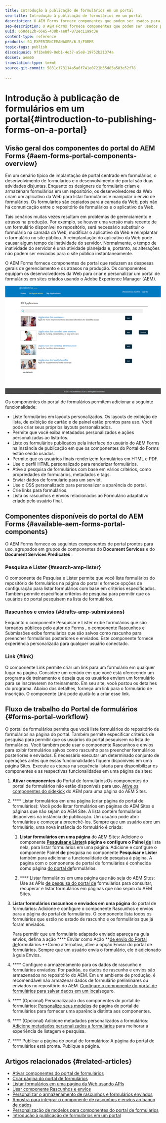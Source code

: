 ```yaml
---
title: Introdução à publicação de formulários em um portal
seo-title: Introdução à publicação de formulários em um portal
description: O AEM Forms fornece componentes que podem ser usados para criar o portal de formulários. Este artigo apresenta os componentes disponíveis do portal de formulários.
seo-description: O AEM Forms fornece componentes que podem ser usados para criar o portal de formulários. Este artigo apresenta os componentes disponíveis do portal de formulários.
uuid: 658de12b-66e5-438b-ae8f-872ec11a9c3e
content-type: reference
products: SG_EXPERIENCEMANAGER/6.5/FORMS
topic-tags: publish
discoiquuid: 9f1beb89-8eb1-4e37-a5e8-19752b21374a
docset: aem65
translation-type: tm+mt
source-git-commit: 5831c173114a5a6f741e0721b55d85a583e52f78

---
```



# Introdução à publicação de formulários em um portal{#introduction-to-publishing-forms-on-a-portal}

## Visão geral dos componentes do portal do AEM Forms {#aem-forms-portal-components-overview}

Em um cenário típico de implantação de portal centrado em formulários, o desenvolvimento de formulários e o desenvolvimento de portal são duas atividades disjuntas. Enquanto os designers de formulário criam e armazenam formulários em um repositório, os desenvolvedores da Web criam um aplicativo da Web para listar formulários e manipular o envio de formulários. Os formulários são copiados para a camada da Web, pois não há comunicação entre o repositório de formulários e o aplicativo da Web.

Tais cenários muitas vezes resultam em problemas de gerenciamento e atrasos na produção. Por exemplo, se houver uma versão mais recente de um formulário disponível no repositório, será necessário substituir o formulário na camada da Web, modificar o aplicativo da Web e reimplantar o formulário no site público. A reimplantação do aplicativo da Web pode causar algum tempo de inatividade do servidor. Normalmente, o tempo de inatividade do servidor é uma atividade planejada e, portanto, as alterações não podem ser enviadas para o site público instantaneamente.

O AEM Forms fornece componentes de portal que reduzem as despesas gerais de gerenciamento e os atrasos na produção. Os componentes equipam os desenvolvedores da Web para criar e personalizar um portal de formulários em sites criados usando o Adobe Experience Manager (AEM).

![Portal do AEM Forms](assets/aem-forms-portal.png)

Os componentes do portal de formulários permitem adicionar a seguinte funcionalidade:

* Liste formulários em layouts personalizados. Os layouts de exibição de lista, de exibição de cartão e de painel estão prontos para uso. Você pode criar seus próprios layouts personalizados.
* Permite que você exiba metadados personalizados e ações personalizadas ao listá-los.
* Liste os formulários publicados pela interface do usuário do AEM Forms na instância de publicação em que os componentes do Portal do Forms estão sendo usados.
* Permite que os usuários finais renderizem formulários em HTML e PDF.
* Use o perfil HTML personalizado para renderizar formulários.
* Ative a pesquisa de formulários com base em vários critérios, como propriedades de formulários, metadados e tags.
* Enviar dados de formulário para um servlet.
* Use o CSS personalizado para personalizar a aparência do portal.
* Crie links para formulários.
* Lista os rascunhos e envios relacionados ao Formulário adaptativo criado pelo usuário final.

## Componentes disponíveis do portal do AEM Forms {#available-aem-forms-portal-components}

O AEM Forms fornece os seguintes componentes de portal prontos para uso, agrupados em grupos de componentes do **Document Services** e do **Document Services Predicates** :

### Pesquisa e Lister {#search-amp-lister}

O componente de Pesquisa e Lister permite que você liste formulários do repositório de formulários na página do portal e fornece opções de configuração para listar formulários com base em critérios especificados. Também permite especificar critérios de pesquisa para permitir que os usuários do portal pesquisem na lista de formulários.

### Rascunhos e envios {#drafts-amp-submissions}

Enquanto o componente Pesquisar e Lister exibe formulários que são tornados públicos pelo autor do Forms , o componente Rascunhos e Submissões exibe formulários que são salvos como rascunho para preencher formulários posteriores e enviados. Este componente fornece experiência personalizada para qualquer usuário conectado.

### Link {#link}

O componente Link permite criar um link para um formulário em qualquer lugar na página. Considere um cenário em que você está oferecendo um programa de treinamento e deseja que os usuários enviem um formulário para se inscreverem no treinamento. Em seu site, você postou os detalhes do programa. Abaixo dos detalhes, forneça um link para o formulário de inscrição. O componente Link pode ajudá-lo a criar esse link.

## Fluxo de trabalho do Portal de formulários {#forms-portal-workflow}

O portal de formulários permite que você liste formulários do repositório de formulários na página do portal. Também permite especificar critérios de pesquisa para permitir que os usuários do portal pesquisem na lista de formulários. Você também pode usar o componente Rascunhos e envios para exibir formulários salvos como rascunho para preencher formulários posteriores e enviados. É necessário executar um determinado conjunto de operações antes que essas funcionalidades fiquem disponíveis em uma página Sites. Execute as etapas na sequência listada para disponibilizar os componentes e as respectivas funcionalidades em uma página de sites:

1. **Ativar componentes** do Portal de formulários:Os componentes do portal de formulários não estão disponíveis para uso. [Ative os componentes do sidekick](/help/forms/using/enabling-forms-portal-components.md) do AEM para uma página do AEM Sites.
1. **** Listar formulários em uma página (criar página do portal de formulários): Você pode listar formulários em páginas do AEM Sites e páginas que não sejam do AEM Site. A lista contém formulários disponíveis na instância de publicação. Um usuário pode abrir formulários e começar a preenchê-los. Sempre que um usuário abre um formulário, uma nova instância do formulário é criada:

   1. **Listar formulários em uma página** do AEM Sites: Adicione o componente **[Pesquisar e Lister](../../forms/using/creating-form-portal-page.md)**à página e configure o Painel**[ de](../../forms/using/creating-form-portal-page.md#p-list-pane-p)** lista nela, para listar formulários em uma página. Adicione e configure o componente Painel **de** pesquisa no componente **Pesquisar e Lister** também para adicionar a funcionalidade de pesquisa à página. A página com o componente de portal de formulários é conhecida como página [do portal de](../../forms/using/creating-form-portal-page.md)formulários.

   1. **** Listar formulários em uma página que não seja do AEM Sites: Use as APIs [de pesquisa do portal de](/help/forms/using/listing-forms-webpage-using-apis.md) formulários para consultar, recuperar e listar formulários em páginas que não sejam do AEM Sites.

1. **Listar formulários rascunhos e enviados em uma página** do portal de formulários: Adicione e configure o componente Rascunhos e envios para a página do portal de formulários. O componente lista todos os formulários que estão no estado de rascunho e os formulários que já foram enviados.

   Para permitir que um formulário adaptado enviado apareça na guia envios, defina a ação **** Enviar como Ação **[de envio do Portal de](configuring-submit-actions.md)formulários.**Como alternativa, ative a opção Enviar do portal de formulários. Sempre que um usuário envia o formulário, ele é adicionado à guia Envios.

1. **** Configure o armazenamento para os dados de rascunho e formulários enviados: Por padrão, os dados de rascunho e envios são armazenados no repositório do AEM. Em um ambiente de produção, é recomendável não armazenar dados de formulário preliminares ou enviados no repositório do AEM. [Configure o componente do portal de formulários para salvar dados em um local](../../forms/using/draft-submission-component.md#customizing-the-storage)seguro.
1. **** (Opcional) Personalização dos componentes do portal de formulários: [Personalize seus modelos](../../forms/using/customizing-templates-forms-portal-components.md) de página do portal de formulários para fornecer uma aparência distinta aos componentes.
1. **** (Opcional) Adicione metadados personalizados a formulários: [Adicione metadados personalizados a formulários](../../forms/using/customizing-templates-forms-portal-components.md) para melhorar a experiência de listagem e pesquisa.
1. **** Publicar a página do portal de formulários: A página do portal de formulários está pronta. Publique a página.

## Artigos relacionados {#related-articles}

* [Ativar componentes do portal de formulários](/help/forms/using/enabling-forms-portal-components.md)
* [Criar página do portal de formulários](../../forms/using/creating-form-portal-page.md)
* [Listar formulários em uma página da Web usando APIs](/help/forms/using/listing-forms-webpage-using-apis.md)
* [Usar componente Rascunhos e envios](../../forms/using/draft-submission-component.md)
* [Personalizar o armazenamento de rascunhos e formulários enviados](../../forms/using/draft-submission-component.md#customizing-the-storage)
* [Amostra para integrar o componente de rascunhos e envios ao banco de dados](integrate-draft-submission-database.md)
* [Personalização de modelos para componentes do portal de formulários](../../forms/using/customizing-templates-forms-portal-components.md)
* [Introdução à publicação de formulários em um portal](../../forms/using/introduction-publishing-forms.md)

